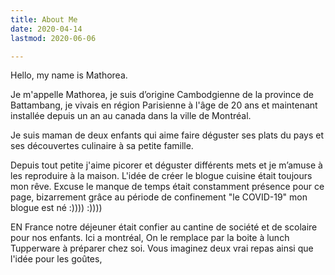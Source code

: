 ```yaml
---
title: About Me
date: 2020-04-14
lastmod: 2020-06-06

---
```

Hello, my name is Mathorea.

<!--more-->

Je m'appelle Mathorea, je suis d’origine Cambodgienne de la province de Battambang, je vivais en région Parisienne à l'âge de 20 ans et maintenant installée depuis un an au canada dans la ville de Montréal.

Je suis maman de deux enfants qui aime faire déguster ses plats du pays  et ses découvertes culinaire à sa petite famille.

Depuis tout petite j'aime picorer et déguster différents mets et je m’amuse à les reproduire à la maison. 
L'idée de créer le blogue cuisine était toujours mon rêve. Excuse le manque de temps était constamment présence pour ce page, bizarrement grâce au période de confinement "le COVID-19" mon blogue est né :)))) :))))

EN France notre déjeuner était confier au cantine de société et de scolaire pour nos enfants. Ici a montréal, On le remplace par la boite à lunch Tupperware à préparer chez soi. Vous imaginez deux vrai repas ainsi que l'idée pour les goûtes,